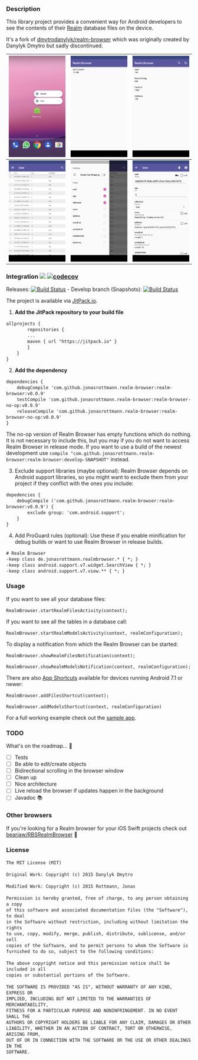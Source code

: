 ### Description

This library project provides a convenient way for Android developers to see the contents of their [Realm](https://github.com/realm/realm-java) database files on the device.

It's a fork of [dmytrodanylyk/realm-browser](https://github.com/dmytrodanylyk/realm-browser) which was originally created by Danylyk Dmytro but sadly discontinued.

<img src="screenshots/appshortcuts.png" width="256"> | <img src="screenshots/files.png" width="256"> | <img src="screenshots/models.png" width="256">
--- | --- | ---
<img src="screenshots/browser.png" width="256"> | <img src="screenshots/browser_fieldselection.png" width="256"> | <img src="screenshots/object.png" width="256">

### Integration [![](https://jitpack.io/v/jonasrottmann/realm-browser.svg)](https://jitpack.io/#jonasrottmann/realm-browser) [![codecov](https://codecov.io/gh/jonasrottmann/realm-browser/branch/release/graph/badge.svg)](https://codecov.io/gh/jonasrottmann/realm-browser)
Releases: [![Build Status](https://travis-ci.org/jonasrottmann/realm-browser.svg?branch=release)](https://travis-ci.org/jonasrottmann/realm-browser) - Develop branch (Snapshots): [![Build Status](https://travis-ci.org/jonasrottmann/realm-browser.svg?branch=develop)](https://travis-ci.org/jonasrottmann/realm-browser)

The project is available via [JitPack.io](https://jitpack.io/#jonasrottmann/realm-browser/).

1. **Add the JitPack repository to your build file**
  ```
  allprojects {
          repositories {
          ...
          maven { url "https://jitpack.io" }
          }
      }
  }
  ```

2. **Add the dependency**
  ```
  dependencies {
      debugCompile 'com.github.jonasrottmann.realm-browser:realm-browser:v0.0.9'
      testCompile 'com.github.jonasrottmann.realm-browser:realm-browser-no-op:v0.0.9'
      releaseCompile 'com.github.jonasrottmann.realm-browser:realm-browser-no-op:v0.0.9'
  }
  ```
  The no-op version of Realm Browser has empty functions which do nothing. It is not necessary to include this, but you may if you do not want to access Realm Browser in release mode. If you want to use a build of the newest development use `compile "com.github.jonasrottmann.realm-browser:realm-browser:develop-SNAPSHOT"` instead.

3. Exclude support libraries (maybe optional): Realm Browser depends on Android support libraries, so you might want to exclude them from your project if they conflict with the ones you include:
  ```
  depedencies {
      debugCompile ('com.github.jonasrottmann.realm-browser:realm-browser:v0.0.9') {
          exclude group: 'com.android.support';
      }
  }
  ```

4. Add ProGuard rules (optional): Use these if you enable minification for debug builds or want to use Realm Browser in release builds.
  ```
  # Realm Browser
  -keep class de.jonasrottmann.realmbrowser.* { *; }
  -keep class android.support.v7.widget.SearchView { *; }
  -keep class android.support.v7.view.** { *; }
  ```

### Usage

If you want to see all your database files:

```
RealmBrowser.startRealmFilesActivity(context);
```

If you want to see all the tables in a database call:

```
RealmBrowser.startRealmModelsActivity(context, realmConfiguration);
```

To display a notification from which the Realm Browser can be started:

```
RealmBrowser.showRealmFilesNotification(context);
```
```
RealmBrowser.showRealmModelsNotification(context, realmConfiguration);
```

There are also [App Shortcuts](https://developer.android.com/guide/topics/ui/shortcuts.html) available for devices running Android 7.1 or newer:

```
RealmBrowser.addFilesShortcut(context);
```
```
RealmBrowser.addModelsShortcut(context, realmConfiguration)
```

For a full working example check out the [sample app](https://github.com/jonasrottmann/realm-browser/blob/release/app/src/main/java/de/jonasrottmann/realmsample/MainActivity.java).

### TODO
What's on the roadmap... 🚀
- [ ] Tests
- [ ] Be able to edit/create objects
- [ ] Bidirectional scrolling in the browser window
- [ ] Clean up
- [ ] Nice architecture
- [ ] Live reload the browser if updates happen in the background
- [ ] Javadoc 📚

### Other browsers

If you're looking for a Realm browser for your iOS Swift projects check out [bearjaw/RBSRealmBrowser](https://github.com/bearjaw/RBSRealmBrowser) 🎉

### License

```
The MIT License (MIT)

Original Work: Copyright (c) 2015 Danylyk Dmytro

Modified Work: Copyright (c) 2015 Rottmann, Jonas

Permission is hereby granted, free of charge, to any person obtaining a copy
of this software and associated documentation files (the "Software"), to deal
in the Software without restriction, including without limitation the rights
to use, copy, modify, merge, publish, distribute, sublicense, and/or sell
copies of the Software, and to permit persons to whom the Software is
furnished to do so, subject to the following conditions:

The above copyright notice and this permission notice shall be included in all
copies or substantial portions of the Software.

THE SOFTWARE IS PROVIDED "AS IS", WITHOUT WARRANTY OF ANY KIND, EXPRESS OR
IMPLIED, INCLUDING BUT NOT LIMITED TO THE WARRANTIES OF MERCHANTABILITY,
FITNESS FOR A PARTICULAR PURPOSE AND NONINFRINGEMENT. IN NO EVENT SHALL THE
AUTHORS OR COPYRIGHT HOLDERS BE LIABLE FOR ANY CLAIM, DAMAGES OR OTHER
LIABILITY, WHETHER IN AN ACTION OF CONTRACT, TORT OR OTHERWISE, ARISING FROM,
OUT OF OR IN CONNECTION WITH THE SOFTWARE OR THE USE OR OTHER DEALINGS IN THE
SOFTWARE.
```
